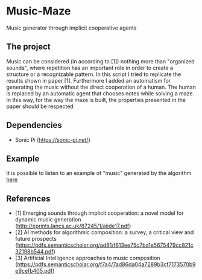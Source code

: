 # Music-Maze
Music generator through implicit cooperative agents

## The project
Music can be considered (in according to [1]) nothing more than "organized sounds", where repetition has an important role in order to create a structure or a recognizable pattern.
In this script I tried to replicate the results shown in paper [1]. Furthermore I added an automatism for generating the music without the direct cooperation of a human. The human is replaced by an automatic agent that chooses notes while solving a maze. In this way, for the way the maze is built, the properties presented in the paper should be respected

## Dependencies
- Sonic Pi (https://sonic-pi.net/)

## Example
It is possible to listen to an example of "music" generated by the algorithm [here](https://soundcloud.com/user-874487063/generated-1)

## References
- [1] Emerging sounds through implicit cooperation: a novel model for dynamic music generation (http://eprints.lancs.ac.uk/87245/1/aiide17.pdf)
- [2] AI methods for algorithmic composition: a survey, a critical view and future prospects (https://pdfs.semanticscholar.org/ad81/f613ee75c7ba1e5675479cc821c32198b544.pdf)
- [3] Artificial Intelligence approaches to music composition (https://pdfs.semanticscholar.org/f7a4/7ad86da04a7289b3cf7173570b9e9cefb405.pdf)
